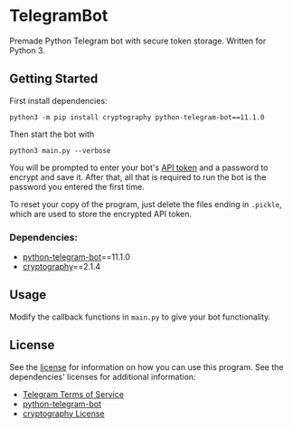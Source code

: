 # TelegramBot
Premade Python Telegram bot with secure token storage. Written for Python 3.

## Getting Started
First install dependencies:

`python3 -m pip install cryptography python-telegram-bot==11.1.0`

Then start the bot with

`python3 main.py --verbose`

You will be prompted to enter your bot's [API token](https://core.telegram.org/bots) and a password to encrypt and save it. After that, all that is required to run the bot is the password you entered the first time.

To reset your copy of the program, just delete the files ending in `.pickle`, which are used to store the encrypted API token.

### Dependencies:
- [python-telegram-bot](https://python-telegram-bot.org/)==11.1.0
- [cryptography](https://cryptography.io)==2.1.4

## Usage
Modify the callback functions in `main.py` to give your bot functionality.

## License
See the [license](LICENSE) for information on how you can use this program.
See the dependencies' licenses for additional information:
- [Telegram Terms of Service](https://telegram.org/tos)
- [python-telegram-bot](https://github.com/python-telegram-bot/python-telegram-bot#license)
- [cryptography License](https://github.com/pyca/cryptography/blob/master/LICENSE)
